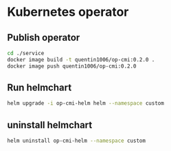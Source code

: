 # Kubernetes operator

## Publish operator

```sh
cd ./service
docker image build -t quentin1006/op-cmi:0.2.0 .
docker image push quentin1006/op-cmi:0.2.0
```

## Run helmchart

```sh
helm upgrade -i op-cmi-helm helm --namespace custom
```

## uninstall helmchart

```sh
helm uninstall op-cmi-helm --namespace custom
```
